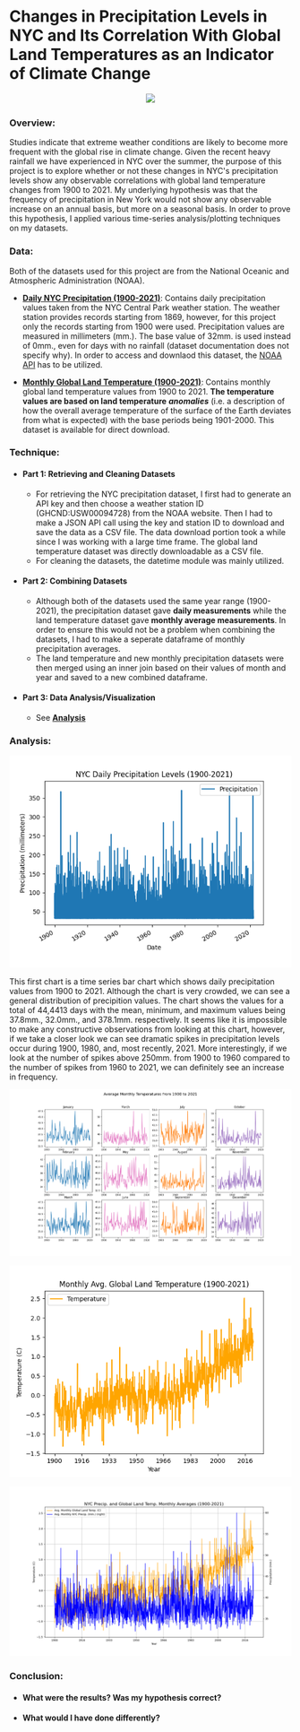 # Changes in Precipitation Levels in NYC and Its Correlation With Global Land Temperatures as an Indicator of Climate Change
<p align="center">
  <img src="https://static01.nyt.com/images/2021/08/07/us/07xp-elsalandfall-2/07xp-elsalandfall-2-superJumbo.jpg" />
</p>

### Overview:
Studies indicate that extreme weather conditions are likely to become more frequent with the global rise in climate change. Given the recent heavy rainfall we have experienced in NYC over the summer, the purpose of this project is to explore whether or not these changes in NYC's precipitation levels show any observable correlations with global land temperature changes from 1900 to 2021. My underlying hypothesis was that the frequency of precipitation in New York would not show any observable increase on an annual basis, but more on a seasonal basis. In order to prove this hypothesis, I applied various time-series analysis/plotting techniques on my datasets.


### Data:
Both of the datasets used for this project are from the National Oceanic and Atmospheric Administration (NOAA).
- **[Daily NYC Precipitation (1900-2021)](https://www.ncdc.noaa.gov/cdo-web/datasets/GHCND/stations/GHCND:USW00094728/detail)**: Contains daily precipitation values taken from the NYC Central Park weather station. The weather station provides records starting from 1869, however, for this project only the records starting from 1900 were used. Precipitation values are measured in millimeters (mm.). The base value of 32mm. is used instead of 0mm., even for days with no rainfall (dataset documentation does not specify why). In order to access and downlaod this dataset, the [NOAA API](https://www.ncdc.noaa.gov/cdo-web/webservices/v2) has to be utilized. 

- **[Monthly Global Land Temperature (1900-2021)](https://www.ncdc.noaa.gov/cag/global/time-series/globe/ocean/all/1/1900-2021)**: Contains monthly global land temperature values from 1900 to 2021. **The temperature values are based on land temperature** ***anomalies*** (i.e. a description of how the overall average temperature of the surface of the Earth deviates from what is expected) with the base periods being 1901-2000. This dataset is available for direct download. 

### Technique:
- #### Part 1: Retrieving and Cleaning Datasets
  - For retrieving the NYC precipitation dataset, I first had to generate an API key and then choose a weather station ID (GHCND:USW00094728) from the NOAA website. Then I had to make a JSON API call using the key and station ID to download and save the data as a CSV file. The data download portion took a while since I was working with a large time frame. The global land temperature dataset was directly downloadable as a CSV file. 
  - For cleaning the datasets, the datetime module was mainly utilized. 
- #### Part 2: Combining Datasets 
  - Although both of the datasets used the same year range (1900-2021), the precipitation dataset gave **daily measurements** while the land temperature dataset gave **monthly average measurements**. In order to ensure this would not be a problem when combining the datasets, I had to make a seperate dataframe of monthly precipitation averages. 
  - The land temperature and new monthly precipitation datasets were then merged using an inner join based on their values of month and year and saved to a new combined dataframe.
- #### Part 3: Data Analysis/Visualization
  - See **[Analysis](#analysis)**

### Analysis:
![image](https://raw.githubusercontent.com/Saida0/Data-Science-Project/main/PRCP_Daily.png)

This first chart is a time series bar chart which shows daily precipitation values from 1900 to 2021. Although the chart is very crowded, we can see a general distribution of precipition values. The chart shows the values for a total of 44,4413 days with the mean, minimum, and maximum values being 37.8mm., 32.0mm., and 378.1mm. respectively. It seems like it is impossible to make any constructive observations from looking at this chart, however, if we take a closer look we can see dramatic spikes in precipitation levels occur during 1900, 1980, and, most recently, 2021. More interestingly, if we look at the number of spikes above 250mm. from 1900 to 1960 compared to the number of spikes from 1960 to 2021, we can definitely see an increase in frequency. 


![image](https://raw.githubusercontent.com/Saida0/Data-Science-Project/main/PRCP_Monthly.png)

![image](https://raw.githubusercontent.com/Saida0/Data-Science-Project/main/Land_Temp_Monthly.png)

![image](https://raw.githubusercontent.com/Saida0/Data-Science-Project/main/Comparing_Monthly_PRCP_Land.png)

### Conclusion:
- #### What were the results? Was my hypothesis correct?
- #### What would I have done differently?








